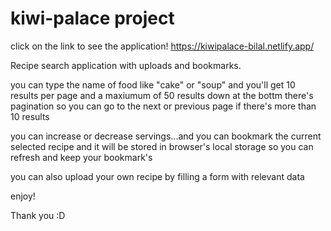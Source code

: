 # kiwi-palace project
click on the link to see the application!
https://kiwipalace-bilal.netlify.app/


Recipe search application with uploads and bookmarks.

you can type the name of food like "cake" or "soup" and you'll get 10 results per page and a maxiumum of 50 results
down at the bottm there's pagination so you can go to the next or previous page if there's more than 10 results

you can increase or decrease servings...and you can bookmark the current selected recipe and it will be stored in
browser's local storage so you can refresh and keep your bookmark's

you can also upload your own recipe by filling a form with relevant data

enjoy!

Thank you :D
